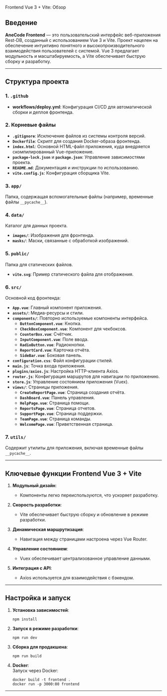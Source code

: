 Frontend Vue 3 + Vite: Обзор

## Введение

**AneCode Frontend** — это пользовательский интерфейс веб-приложения Rest-DB, созданный с использованием Vue 3 и Vite. Проект нацелен на обеспечение интуитивно понятного и высокопроизводительного взаимодействия пользователей с системой. Vue 3 предлагает модульность и масштабируемость, а Vite обеспечивает быструю сборку и разработку.

---

## Структура проекта

### 1. **`.github`**
- **workflows/deploy.yml**: Конфигурация CI/CD для автоматической сборки и деплоя фронтенда.

### 2. **Корневые файлы**
- **`.gitignore`**: Исключение файлов из системы контроля версий.
- **`Dockerfile`**: Скрипт для создания Docker-образа фронтенда.
- **`index.html`**: Основной HTML-файл приложения, куда внедряется скомпилированный Vue-приложение.
- **`package-lock.json`** и **`package.json`**: Управление зависимостями проекта.
- **`README.md`**: Документация и инструкции по использованию.
- **`vite.config.js`**: Конфигурация сборщика Vite.

### 3. **`app/`**
Папка, содержащая вспомогательные файлы (например, временные файлы `__pycache__`).

### 4. **`data/`**
Каталог для данных проекта.
- **`images/`**: Изображения для фронтенда.
- **`masks/`**: Маски, связанные с обработкой изображений.

### 5. **`public/`**
Папка для статических файлов.
- **`vite.svg`**: Пример статического файла для отображения.

### 6. **`src/`**
Основной код фронтенда:
- **`App.vue`**: Главный компонент приложения.
- **`assets/`**: Медиа-ресурсы и стили.
- **`components/`**: Повторно используемые компоненты интерфейса.
  - **`ButtonComponent.vue`**: Кнопка.
  - **`CheckBoxComponent.vue`**: Компонент для чекбоксов.
  - **`CounterBox.vue`**: Счётчик.
  - **`InputComponent.vue`**: Поле ввода.
  - **`RadioButton.vue`**: Радиокнопки.
  - **`ReportCard.vue`**: Карточка отчёта.
  - **`SideBar.vue`**: Боковая панель.
- **`configuration.css`**: Файл конфигурации стилей.
- **`main.js`**: Точка входа приложения.
- **`plugins/axios.js`**: Настройка HTTP-клиента Axios.
- **`router.js`**: Конфигурация маршрутов для навигации по приложению.
- **`store.js`**: Управление состоянием приложения (Vuex).
- **`views/`**: Страницы приложения.
  - **`CreateReportPage.vue`**: Страница создания отчёта.
  - **`DashBoard.vue`**: Панель управления.
  - **`HelpPage.vue`**: Страница помощи.
  - **`ReportsPage.vue`**: Страница отчетов.
  - **`SupportPage.vue`**: Страница поддержки.
  - **`TeamPage.vue`**: Страница команды.
  - **`WelcomePage.vue`**: Приветственная страница.

### 7. **`utils/`**
Содержит утилиты для приложения, включая временные файлы `__pycache__`.

---

## Ключевые функции Frontend Vue 3 + Vite

1. **Модульный дизайн**:  
   - Компоненты легко переиспользуются, что ускоряет разработку.
   
2. **Скорость разработки**:  
   - Vite обеспечивает быструю сборку и обновление в режиме разработки.

3. **Динамическая маршрутизация**:  
   - Навигация между страницами настроена через Vue Router.

4. **Управление состоянием**:  
   - Vuex обеспечивает централизованное управление данными.

5. **Интеграция с API**:  
   - Axios используется для взаимодействия с бэкендом.

---

## Настройка и запуск

1. **Установка зависимостей**:  
   ```
   npm install
   ```

2. **Запуск в режиме разработки**:  
   ```
   npm run dev
   ```

3. **Сборка для продакшена**:  
   ```
   npm run build
   ```

4. **Docker**:  
   Запуск через Docker:
   ```
   docker build -t frontend . 
   docker run -p 3000:80 frontend
   ```

---

